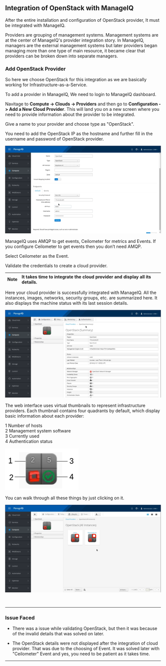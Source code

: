 ## Integration of OpenStack with ManageIQ


After the entire installation and configuration of OpenStack provider, It must be integrated with ManageIQ.

Providers are grouping of management systems. Management systems are at the center of ManageIQ's provider integration story. In ManageIQ, managers are the external management systems but later providers began managing more than one type of main resource, it became clear that providers can be broken down into separate managers.

### Add OpenStack Provider

So here we choose OpenStack for this integration as we are basically working for Infrastructure-as-a-Service.

To add a provider in ManageIQ, We need to login to ManageIQ dashboard.

Navitage to **Compute -> Clouds -> Providers** and then go to **Configuration -> Add a New Cloud Provider**. This will land you on a new screen where you need to provide information about the provider to be integrated.

Give a name to your provider and choose type as "OpenStack".

You need to add the OpenStack IP as the hostname and further fill in the username and password of OpenStack provider.

![Fig 1-Add OpenStack Provider](../images/chapter2/Add_OpenStack_Provider.png "Add OpenStack Provider")

ManageIQ uses AMQP to get events, Ceilometer for metrics and Events. If you configure Ceilometer to get events then you don’t need AMQP.

Select Ceilometer as the Event.

Validate the credentials to create a cloud provider.

| Note |It takes time to integrate the cloud provider and display all its details.|
|------|:------|

Here your cloud provider is successfully integrated with ManageIQ. All the instances, images, networks, security groups, etc. are summarized here. It also displays the machine status with its last session details.

![Fig 1-OpenStack Summary](../images/chapter2/OpenStack_Summary.png "OpenStack Summary")

The web interface uses virtual thumbnails to represent infrastructure providers. Each thumbnail contains four quadrants by default, which display basic information about each provider:

1 Number of hosts<br>
2 Management system software<br>
3 Currently used<br>
4 Authentication status

![Fig 1-OpenStack Thumbnail](../images/chapter2/OpenStack_Thumbnail.png "OpenStack Thumbnail")

You can walk through all these things by just clicking on it.

![Fig 1-OpenStack Instances](../images/chapter2/OpenStack_Instances.png "OpenStack Instances")

<br>

---

### Issue Faced

- There was a issue while validating OpenStack, but then it was because of the invalid details that was solved on later.

- The OpenStack details were not displayed after the integration of cloud provider. That was due to the choosing of Event. It was solved later with "Ceilometer" Event and yes, you need to be patient as it takes time.


---
<br>
